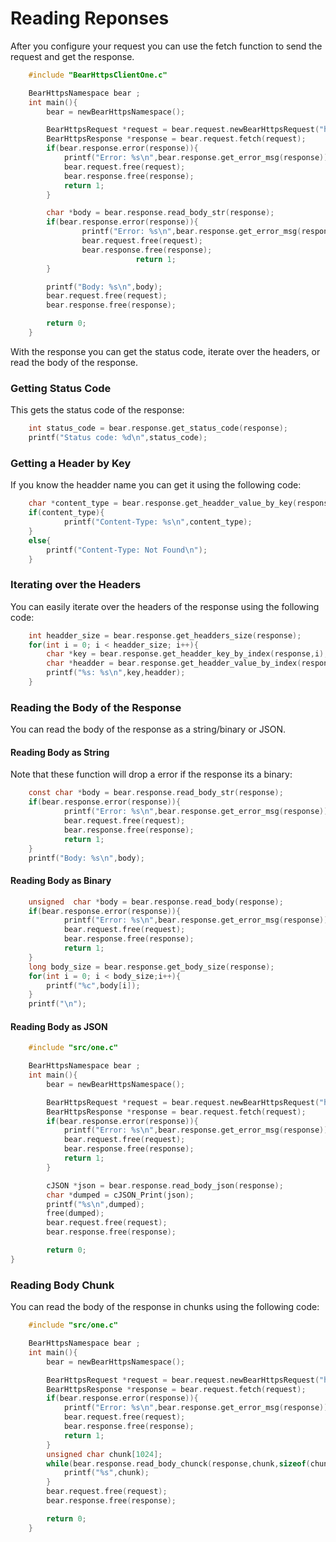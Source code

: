 # Reading Reponses

After you configure your request you can use the fetch function to send the request and get the response.
```c
    #include "BearHttpsClientOne.c"

    BearHttpsNamespace bear ;
    int main(){
        bear = newBearHttpsNamespace();

        BearHttpsRequest *request = bear.request.newBearHttpsRequest("https://example.com");
        BearHttpsResponse *response = bear.request.fetch(request);
        if(bear.response.error(response)){
            printf("Error: %s\n",bear.response.get_error_msg(response));
            bear.request.free(request);
            bear.response.free(response);
            return 1;
        }

        char *body = bear.response.read_body_str(response);
        if(bear.response.error(response)){
                printf("Error: %s\n",bear.response.get_error_msg(response));
                bear.request.free(request);
                bear.response.free(response);
                            return 1;
        }

        printf("Body: %s\n",body);
        bear.request.free(request);
        bear.response.free(response);

        return 0;
    }
```

With the response you can get the status code, iterate over the headers, or read the body of the response.

### Getting Status Code 

This gets the status code of the response:
```c
    int status_code = bear.response.get_status_code(response);
    printf("Status code: %d\n",status_code);

```
### Getting a Header by Key

If you know the headder name you can get it using the following code:
```c
    char *content_type = bear.response.get_headder_value_by_key(response,"Content-Type");
    if(content_type){
            printf("Content-Type: %s\n",content_type);
    }
    else{
        printf("Content-Type: Not Found\n");
    }
```

### Iterating over the Headers

You can easily iterate over the headers of the response using the following code:
```c
    int headder_size = bear.response.get_headders_size(response);
    for(int i = 0; i < headder_size; i++){
        char *key = bear.response.get_headder_key_by_index(response,i);
        char *headder = bear.response.get_headder_value_by_index(response,i);
        printf("%s: %s\n",key,headder);
    }    
```
### Reading the Body of the Response

You can read the body of the response as a string/binary or JSON.

#### Reading Body as String

Note that these function will drop a error if the response its a binary:
```c 
    const char *body = bear.response.read_body_str(response);
    if(bear.response.error(response)){
            printf("Error: %s\n",bear.response.get_error_msg(response));
            bear.request.free(request);
            bear.response.free(response); 
            return 1;
    }
    printf("Body: %s\n",body);
```
#### Reading Body as Binary

```c 
    unsigned  char *body = bear.response.read_body(response);
    if(bear.response.error(response)){
            printf("Error: %s\n",bear.response.get_error_msg(response));
            bear.request.free(request);
            bear.response.free(response); 
            return 1;
    }
    long body_size = bear.response.get_body_size(response);
    for(int i = 0; i < body_size;i++){
        printf("%c",body[i]);
    }
    printf("\n");
```

#### Reading Body as JSON

```c
    #include "src/one.c"

    BearHttpsNamespace bear ;
    int main(){
        bear = newBearHttpsNamespace();

        BearHttpsRequest *request = bear.request.newBearHttpsRequest("https://jsonplaceholder.typicode.com/todos/1");
        BearHttpsResponse *response = bear.request.fetch(request);
        if(bear.response.error(response)){
            printf("Error: %s\n",bear.response.get_error_msg(response));
            bear.request.free(request);
            bear.response.free(response);
            return 1;
        }

        cJSON *json = bear.response.read_body_json(response);
        char *dumped = cJSON_Print(json);
        printf("%s\n",dumped);
        free(dumped);
        bear.request.free(request);
        bear.response.free(response);

        return 0;
}
```

### Reading Body Chunk

You can read the body of the response in chunks using the following code:
```c
    #include "src/one.c"

    BearHttpsNamespace bear ;
    int main(){
        bear = newBearHttpsNamespace();

        BearHttpsRequest *request = bear.request.newBearHttpsRequest("https://example.com/");
        BearHttpsResponse *response = bear.request.fetch(request);
        if(bear.response.error(response)){
            printf("Error: %s\n",bear.response.get_error_msg(response));
            bear.request.free(request);
            bear.response.free(response);
            return 1;
        }
        unsigned char chunk[1024];
        while(bear.response.read_body_chunck(response,chunk,sizeof(chunk)-1) > 0){
            printf("%s",chunk);
        }
        bear.request.free(request);
        bear.response.free(response);

        return 0;
    }
```
